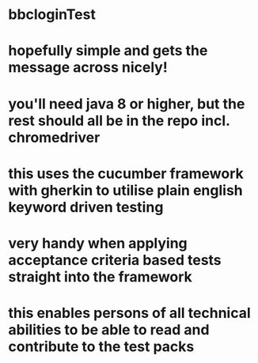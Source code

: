 # bbcloginTest
# hopefully simple and gets the message across nicely!
# you'll need java 8 or higher, but the rest should all be in the repo incl. chromedriver
# this uses the cucumber framework with gherkin to utilise plain english keyword driven testing
# very handy when applying acceptance criteria based tests straight into the framework
# this enables persons of all technical abilities to be able to read and contribute to the test packs
